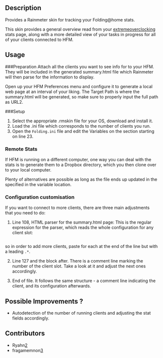 ## Description

Provides a Rainmeter skin for tracking your Folding@home stats.

This skin provides a general overview read from your [extremeoverclocking][1] stats page,
along with a more detailed view of your tasks in progress for all of your clients connected to HFM.



## Usage

###Preparation
Attach all the clients you want to see info for to your HFM. They will be included in the generated
summary.html file which Rainmeter will then parse for the information to display.

Open up your HFM Preferences menu and configure it to generate a local web page at an interval of your liking.
The Target Path is where the summary.html will be generated, so make sure to properly input the full path as URL2.


###Setup
1. Select the appropriate .rmskin file for your OS, download and install it.
2. Load the .ini file which corresponds to the number of clients you run.
3. Open the `Folding.ini` file and edit the Variables on the section starting on line 23.



### Remote Stats

If HFM is running on a different computer, one way you can deal with the stats is to generate them to a
Dropbox directory, which you then clone over to your local computer.

Plenty of alternatives are possible as long as the file ends up updated in the specified in the variable location.


### Configuration customisation

If you want to connect to more clients, there are three main adjustments that you need to do:

1. Line 108, HTML parser for the summary.html page:
This is the regular expression for the parser, which reads the whole configuration for any client slot:
```<td width=".*" class=".*">.*<font color=".*">(.*)</font>.*</td>.*<td width=".*" class=".*">(.*)</td>.*<td width=".*" class=".*">.*<a href=".*">(.*)</a>.*</td>.*<td width=".*" class=".*">.*</td>.*<td width=".*" class=".*">(.*)</td>.*<td width=".*" class=".*">(.*)</td>.*<td width=".*" class=".*">(.*)</td>.*<td width=".*" class=".*">.*</td>.*<td width=".*" class=".*">.*</td>.*<td width=".*" class=".*">(.*) \(.*\)</td>.*<td width=".*" class=".*">(.*)</td>.*<td width=".*" class=".*">(.*)</td>.*<td width=".*" class=".*">(.*)</td>.*<td width=".*" class=".*">.*</td>.*<td width=".*" class=".*">.*</td>.*<td width=".*" class=".*">.*</td>
```
so in order to add more clients, paste for each at the end of the line but with a leading `.*`.

2. Line 127 and the block after. There is a comment line marking the number of the client slot. Take a look at it and adjust the next ones accordingly.

3. End of file. It follows the same structure - a comment line indicating the client, and its configuration afterwards.



## Possible Improvements ?

 * Autodetection of the number of running clients and adjusting the stat fields accordingly.

 
 
## Contributors

 * Ryahn[2]
 * fragamemnon[3]



[1]: http://folding.extremeoverclocking.com/
[2]: http://www.overclock.net/u/328830/wyllliam
[3]: http://www.overclock.net/u/149764/fragamemnon